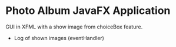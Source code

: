 # Photo Album JavaFX Application 

GUI in XFML with a show image from choiceBox feature. 
- Log of shown images  (eventHandler<Action>)
